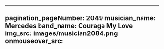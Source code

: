 ------
pagination_pageNumber: 2049
musician_name: Mercedes
band_name: Courage My Love
img_src: images/musician2084.png
onmouseover_src: 
------